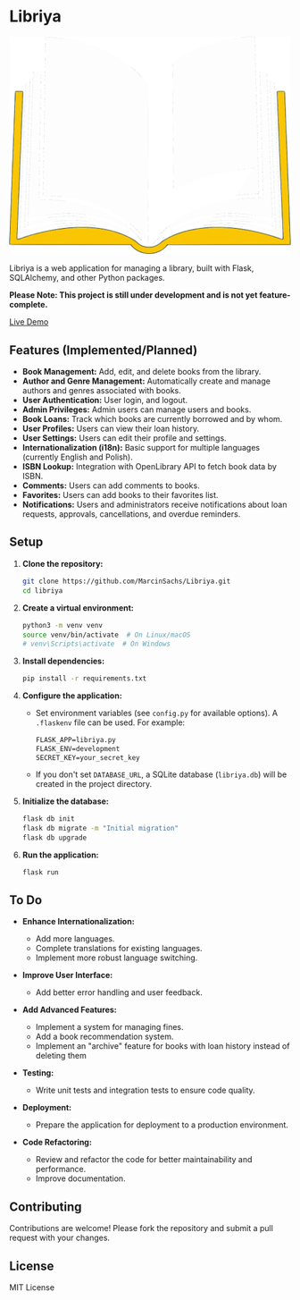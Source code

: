 # Libriya
![alt text](app/static/images/logo.svg)

Libriya is a web application for managing a library, built with Flask, SQLAlchemy, and other Python packages.

**Please Note: This project is still under development and is not yet feature-complete.**

[Live Demo](https://marcins.pythonanywhere.com)

## Features (Implemented/Planned)

*   **Book Management:** Add, edit, and delete books from the library.
*   **Author and Genre Management:** Automatically create and manage authors and genres associated with books.
*   **User Authentication:** User login, and logout.
*   **Admin Privileges:** Admin users can manage users and books.
*   **Book Loans:** Track which books are currently borrowed and by whom.
*   **User Profiles:** Users can view their loan history.
*   **User Settings:** Users can edit their profile and settings.
*   **Internationalization (i18n):** Basic support for multiple languages (currently English and Polish).
*   **ISBN Lookup:** Integration with OpenLibrary API to fetch book data by ISBN.
*   **Comments:** Users can add comments to books.
*   **Favorites:** Users can add books to their favorites list.
*   **Notifications:**  Users and administrators receive notifications about loan requests, approvals, cancellations, and overdue reminders.

## Setup

1.  **Clone the repository:**

    ```bash
    git clone https://github.com/MarcinSachs/Libriya.git
    cd libriya
    ```

2.  **Create a virtual environment:**

    ```bash
    python3 -m venv venv
    source venv/bin/activate  # On Linux/macOS
    # venv\Scripts\activate  # On Windows
    ```

3.  **Install dependencies:**

    ```bash
    pip install -r requirements.txt
    ```

4.  **Configure the application:**

    *   Set environment variables (see `config.py` for available options). A `.flaskenv` file can be used. For example:

        ```
        FLASK_APP=libriya.py
        FLASK_ENV=development
        SECRET_KEY=your_secret_key
        ```

    *   If you don't set `DATABASE_URL`, a SQLite database (`libriya.db`) will be created in the project directory.

5.  **Initialize the database:**

    ```bash
    flask db init
    flask db migrate -m "Initial migration"
    flask db upgrade
    ```

6.  **Run the application:**

    ```bash
    flask run
    ```

## To Do

*   **Enhance Internationalization:**
    *   Add more languages.
    *   Complete translations for existing languages.
    *   Implement more robust language switching.

*   **Improve User Interface:**
    *   Add better error handling and user feedback.

*   **Add Advanced Features:**
    *   Implement a system for managing fines.
    *   Add a book recommendation system.
    *   Implement an "archive" feature for books with loan history instead of deleting them

*   **Testing:**
    *   Write unit tests and integration tests to ensure code quality.

*   **Deployment:**
    *   Prepare the application for deployment to a production environment.

*   **Code Refactoring:**
    *   Review and refactor the code for better maintainability and performance.
    *   Improve documentation.

## Contributing

Contributions are welcome! Please fork the repository and submit a pull request with your changes.

## License

MIT License
